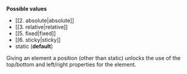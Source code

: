 **Possible values**
- [[2. absolute|absolute]]
- [[3. relative|relative]]
- [[5. fixed|fixed]]
- [[6. sticky|sticky]]
- static (**default**)

Giving an element a position (other than static) unlocks the use of the top/bottom and left/right properties for the element.